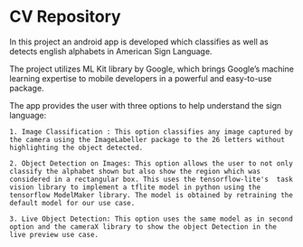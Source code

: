 # CV Repository
 In this project an android app is developed which classifies as well as detects english alphabets in American Sign Language.
 
 The project utilizes ML Kit library by Google, which brings Google’s machine learning expertise to mobile developers in a powerful and easy-to-use package.
 
 The app provides the user with three options to help understand the sign language:
 
    1. Image Classification : This option classifies any image captured by the camera using the ImageLabeller package to the 26 letters without highlighting the object detected.
    
    2. Object Detection on Images: This option allows the user to not only classify the alphabet shown but also show the region which was considered in a rectangular box. This uses the tensorflow-lite's  task vision library to implement a tflite model in python using the tensorflow ModelMaker library. The model is obtained by retraining the default model for our use case.
    
    3. Live Object Detection: This option uses the same model as in second option and the cameraX library to show the object Detection in the live preview use case.  
  
